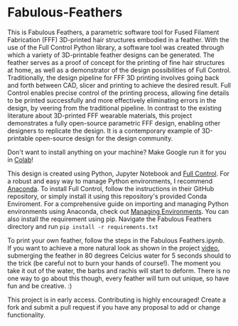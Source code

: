 # Fabulous-Feathers

This is Fabulous Feathers, a parametric software tool for Fused Filament Fabrication (FFF) 3D-printed hair structures embodied in a feather. With the use of the Full Control Python library, a software tool was created through which a variety of 3D-printable feather designs can be generated. The feather serves as a proof of concept for the printing of fine hair structures at home, as well as a demonstrator of the design possibilities of Full Control. 
Traditionally, the design pipeline for FFF 3D printing involves going back and forth between CAD, slicer and printing to achieve the desired result. Full Control enables precise control of the printing process, allowing fine details to be printed successfully and more effectively eliminating errors in the design, by veering from the traditional pipeline.
In contrast to the existing literature about 3D-printed FFF wearable materials, this project demonstrates a fully open-source parametric FFF design, enabling other designers to replicate the design. It is a contemporary example of 3D-printable open-source design for the design community.

Don't want to install anything on your machine? Make Google run it for you in [Colab](https://colab.research.google.com/github/FrostiFish/Fabulous-Feathers/blob/main/Fabulous%20Feathers.ipynb#)!

This design is created using Python, Jupyter Notebook and [Full Control](https://github.com/FullControlXYZ/fullcontrol). For a robust and easy way to manage Python environments, I recommend [Anaconda](https://www.anaconda.com/). To install Full Control, follow the instructions in their GitHub repository, or simply install it using this repository's provided Conda Enviroment. For a comprehensive guide on importing and managing Python environments using Anaconda, check out [Managing Environments](https://docs.anaconda.com/free/navigator/tutorials/manage-environments/). You can also install the requirement using pip. Navigate the Fabulous Feathers directory and run `pip install -r requirements.txt`

To print your own feather, follow the steps in the Fabulous Feathers.ipynb.  
If you want to achieve a more natural look as shown in the project [video](https://www.reddit.com/r/FullControl/comments/146byi5/fabulous_feathers_4d_printing_feathers_based_on/), submerging the feather in 80 degrees Celcius water for 5 seconds should to the trick (be careful not to burn your hands of course!). The moment you take it out of the water, the barbs and rachis will start to deform. There is no one way to go about this though, every feather will turn out unique, so have fun and be creative. :)

This project is in early access. Contributing is highly encouraged! Create a fork and submit a pull request if you have any proposal to add or change functionality.
